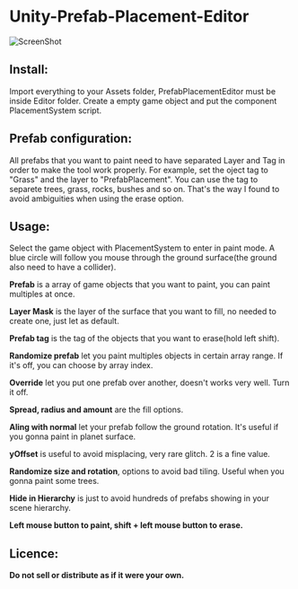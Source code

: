 # Unity-Prefab-Placement-Editor

![ScreenShot](https://i.imgur.com/1NWvEeg.png)

## Install:

Import everything to your Assets folder, PrefabPlacementEditor must be inside Editor folder.
Create a empty game object and put the component PlacementSystem script.

## Prefab configuration:

All prefabs that you want to paint need to have separated Layer and Tag in order to make the tool work properly. For example, set the oject tag to "Grass" and the layer to "PrefabPlacement". You can use the tag to separete trees, grass, rocks, bushes and so on. That's the way I found to avoid ambiguities when using the erase option.

## Usage:

Select the game object with PlacementSystem to enter in paint mode. A blue circle will follow you mouse through the ground surface(the ground also need to have a collider).

**Prefab** is a array of game objects that you want to paint, you can paint multiples at once.

**Layer Mask** is the layer of the surface that you want to fill, no needed to create one, just let as default.

**Prefab tag** is the tag of the objects that you want to erase(hold left shift).

**Randomize prefab** let you paint multiples objects in certain array range. If it's off, you can choose by array index.

**Override** let you put one prefab over another, doesn't works very well. Turn it off.

**Spread, radius and amount** are the fill options. 

**Aling with normal** let your prefab follow the ground rotation. It's useful if you gonna paint in planet surface.

**yOffset** is useful to avoid misplacing, very rare glitch. 2 is a fine value.

**Randomize size and rotation**, options to avoid bad tiling. Useful when you gonna paint some trees.

**Hide in Hierarchy** is just to avoid hundreds of prefabs showing in your scene hierarchy.

**Left mouse button to paint, shift + left mouse button to erase.**

## Licence:

**Do not sell or distribute as if it were your own.**



